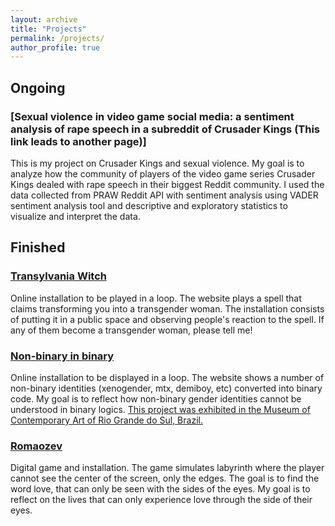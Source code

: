 ```yaml
---
layout: archive
title: "Projects"
permalink: /projects/
author_profile: true
---
```



## Ongoing

### [Sexual violence in video game social media: a sentiment analysis of rape speech in a subreddit of Crusader Kings (This link leads to another page)]

This is my project on Crusader Kings and sexual violence. My goal is to analyze how the community of players of the video game series Crusader Kings dealed with rape speech in their biggest Reddit community. I used the data collected from PRAW Reddit API with sentiment analysis using VADER sentiment analysis tool and descriptive and exploratory statistics to visualize and interpret the data. 


## Finished

### [Transylvania Witch](https://transylvania-witch.tumblr.com/)
Online installation to be played in a loop. The website plays a spell that claims transforming you into a transgender woman. The installation consists of putting it in a public space and observing people's reaction to the spell. If any of them become a transgender woman, please tell me!

### [Non-binary in binary](https://non-binary-in-binary.tumblr.com/)
Online installation to be displayed in a loop. The website shows a number of non-binary identities (xenogender, mtx, demiboy, etc) converted into binary code. My goal is to reflect how non-binary gender identities cannot be understood in binary logics. [This project was exhibited in the Museum of Contemporary Art of Rio Grande do Sul, Brazil.](https://cultura.rs.gov.br/instituto-estadual-de-artes-visuais-apresenta-a-exposicao-re-pulsa/)

### [Romaozev](https://poieticalab.itch.io/romaozev)
Digital game and installation. The game simulates labyrinth where the player cannot see the center of the screen, only the edges. The goal is to find the word love, that can only be seen with the sides of the eyes. My goal is to reflect on the lives that can only experience love through the side of their eyes. 



